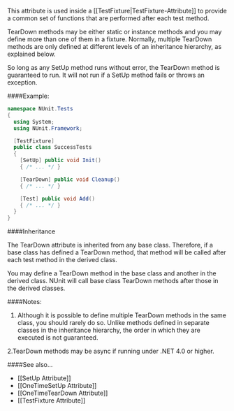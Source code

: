 This attribute is used inside a [[TestFixture|TestFixture-Attribute]]
to provide a common set of functions that are performed after each test method. 

TearDown methods may be either static or
instance methods and you may define more than one of them in a fixture.
Normally, multiple TearDown methods are only defined at different levels
of an inheritance hierarchy, as explained below.

So long as any SetUp method runs without error, the TearDown method is 
guaranteed to run. It will not run if a SetUp method fails or throws an 
exception.

####Example:

```C#
namespace NUnit.Tests
{
  using System;
  using NUnit.Framework;

  [TestFixture]
  public class SuccessTests
  {
    [SetUp] public void Init()
    { /* ... */ }

    [TearDown] public void Cleanup()
    { /* ... */ }

    [Test] public void Add()
    { /* ... */ }
  }
}
```

####Inheritance

The TearDown attribute is inherited from any base class. Therefore, if a base 
class has defined a TearDown method, that method will be called 
after each test method in the derived class. 
	
You may define a TearDown method
in the base class and another in the derived class. NUnit will call base
class TearDown methods after those in the derived classes.
   
####Notes:

1. Although it is possible to define multiple TearDown methods
   in the same class, you should rarely do so. Unlike methods defined in
   separate classes in the inheritance hierarchy, the order in which they
   are executed is not guaranteed.

2.TearDown methods may be async if running under .NET 4.0 or higher.

####See also...
 * [[SetUp Attribute]]
 * [[OneTimeSetUp Attribute]]
 * [[OneTimeTearDown Attribute]]
 * [[TestFixture Attribute]]


